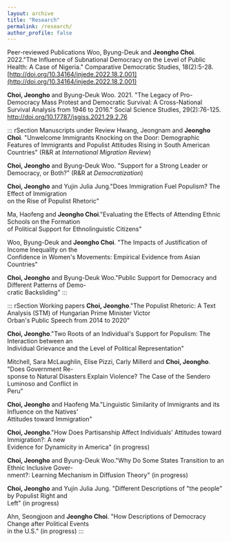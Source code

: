 ```yaml
---
layout: archive
title: "Research"
permalink: /research/
author_profile: false
---
```


Peer-reviewed Publications 
Woo, Byung-Deuk and **Jeongho Choi**. 2022."The Influence of Subnational Democracy on the Level of Public Health: A Case of Nigeria." Comparative Democratic Studies, 18(2):5-28. [http://doi.org/10.34164/injede.2022.18.2.001](http://doi.org/10.34164/injede.2022.18.2.001)

**Choi, Jeongho** and Byung-Deuk Woo. 2021. "The Legacy of Pro-Democracy Mass Protest and Democratic Survival: A Cross-National Survival Analysis from 1946 to 2016." Social Science Studies, 29(2):76-125. <http://doi.org/10.17787/jsgiss.2021.29.2.76>


::: rSection
Manuscripts under Review Hwang, Jeongnam and **Jeongho Choi**.
"Unwelcome Immigrants Knocking on the Door: Demographic\
Features of Immigrants and Populist Attitudes Rising in South American
Countries" (R&R at *International Migration Review*)

**Choi, Jeongho** and Byung-Deuk Woo. "Support for a Strong Leader or
Democracy, or Both?" (R&R at *Democratization*)

**Choi, Jeongho** and Yujin Julia Jung."Does Immigration Fuel Populism?
The Effect of Immigration\
on the Rise of Populist Rhetoric"

Ma, Haofeng and **Jeongho Choi**."Evaluating the Effects of Attending
Ethnic Schools on the Formation\
of Political Support for Ethnolinguistic Citizens"

Woo, Byung-Deuk and **Jeongho Choi**. "The Impacts of Justification of
Income Inequality on the\
Confidence in Women's Movements: Empirical Evidence from Asian
Countries"

**Choi, Jeongho** and Byung-Deuk Woo."Public Support for Democracy and
Different Patterns of Demo-\
cratic Backsliding"
:::

::: rSection
Working papers **Choi, Jeongho**."The Populist Rhetoric: A Text Analysis
(STM) of Hungarian Prime Minister Victor\
Orban's Public Speech from 2014 to 2020"

**Choi, Jeongho**."Two Roots of an Individual's Support for Populism:
The Interaction between an\
Individual Grievance and the Level of Political Representation"

Mitchell, Sara McLaughlin, Elise Pizzi, Carly Millerd and **Choi,
Jeongho**. "Does Government Re-\
sponse to Natural Disasters Explain Violence? The Case of the Sendero
Luminoso and Conflict in\
Peru"

**Choi, Jeongho** and Haofeng Ma."Linguistic Similarity of Immigrants
and its Influence on the Natives'\
Attitudes toward Immigration"

**Choi, Jeongho**."How Does Partisanship Affect Individuals' Attitudes
toward Immigration?: A new\
Evidence for Dynamicity in America" (in progress)

**Choi, Jeongho** and Byung-Deuk Woo."Why Do Some States Transition to
an Ethnic Inclusive Gover-\
nment?: Learning Mechanism in Diffusion Theory" (in progress)

**Choi, Jeongho** and Yujin Julia Jung. "Different Descriptions of "the
people\" by Populist Right and\
Left\" (in progress)

Ahn, Seongjoon and **Jeongho Choi**. "How Descriptions of Democracy
Change after Political Events\
in the U.S.\" (in progress)
:::